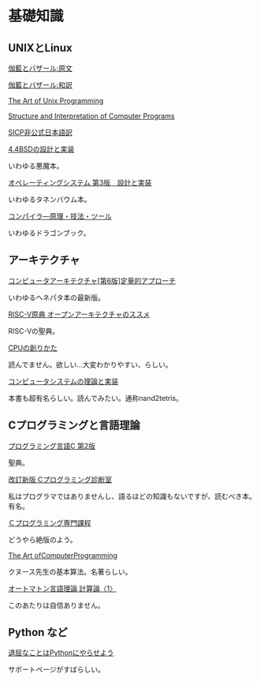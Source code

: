 # 基礎知識

## UNIXとLinux

[伽藍とバザール:原文](http://www.catb.org/~esr/writings/cathedral-bazaar/)

[伽藍とバザール:和訳](https://www.aozora.gr.jp/cards/000029/card227.html)

[The Art of Unix Programming](http://www.catb.org/~esr/writings/taoup/)

[Structure and Interpretation of Computer Programs](https://mitpress.mit.edu/sites/default/files/sicp/index.html)

[SICP非公式日本語訳](https://takeda25.hatenablog.jp/entry/20151030/1446174031)

[4.4BSDの設計と実装](https://www.amazon.co.jp/4-4BSD%E3%81%AE%E8%A8%AD%E8%A8%88%E3%81%A8%E5%AE%9F%E8%A3%85-%E3%83%9E%E3%83%BC%E3%82%B7%E3%83%A3%E3%83%AB%E3%83%BB%E3%82%AB%E3%83%BC%E3%82%AF-%E3%83%9E%E3%82%AD%E3%83%A5%E3%83%BC%E3%82%B8%E3%83%83%E3%82%AF/dp/4756143466/ref=pd_sbs_14_4/355-9370374-2595248?_encoding=UTF8&pd_rd_i=4756143466&pd_rd_r=6c120574-b53d-41ad-ab2a-f74691e5d3ba&pd_rd_w=zKWg4&pd_rd_wg=RWcwL&pf_rd_p=ad2ea29d-ea11-483c-9db2-6b5875bb9b73&pf_rd_r=HYNVMR73PAH2HZ66ZNG0&psc=1&refRID=HYNVMR73PAH2HZ66ZNG0)

いわゆる悪魔本。

[オペレーティングシステム 第3版　設計と実装](https://www.amazon.co.jp/Operating-Systems-Implementation-Prentice-Software/dp/0131429388)

いわゆるタネンバウム本。

[コンパイラ―原理・技法・ツール](https://www.amazon.co.jp/%E3%82%B3%E3%83%B3%E3%83%91%E3%82%A4%E3%83%A9%E2%80%95%E5%8E%9F%E7%90%86%E3%83%BB%E6%8A%80%E6%B3%95%E3%83%BB%E3%83%84%E3%83%BC%E3%83%AB-Information-Computing-V-%E3%82%A8%E3%82%A4%E3%83%9B/dp/478191229X)

いわゆるドラゴンブック。

## アーキテクチャ

[コンピュータアーキテクチャ[第6版]定量的アプローチ](https://www.amazon.co.jp/%E3%82%B3%E3%83%B3%E3%83%94%E3%83%A5%E3%83%BC%E3%82%BF%E3%82%A2%E3%83%BC%E3%82%AD%E3%83%86%E3%82%AF%E3%83%81%E3%83%A3-%E7%AC%AC6%E7%89%88-%E5%AE%9A%E9%87%8F%E7%9A%84%E3%82%A2%E3%83%97%E3%83%AD%E3%83%BC%E3%83%81-%E3%82%B8%E3%83%A7%E3%83%B3-%E3%83%98%E3%83%8D%E3%82%B7%E3%83%BC/dp/4434264001/ref=pd_sbs_14_4/355-9370374-2595248?_encoding=UTF8&pd_rd_i=4434264001&pd_rd_r=56a00626-a927-4711-90b5-d3aef767311e&pd_rd_w=qhEcb&pd_rd_wg=7nljn&pf_rd_p=ad2ea29d-ea11-483c-9db2-6b5875bb9b73&pf_rd_r=CTDYVBBJHF69FC5ZNR0T&psc=1&refRID=CTDYVBBJHF69FC5ZNR0T)

いわゆるヘネパタ本の最新版。

[RISC-V原典 オープンアーキテクチャのススメ](https://www.amazon.co.jp/RISC-V%E5%8E%9F%E5%85%B8-%E3%82%AA%E3%83%BC%E3%83%97%E3%83%B3%E3%82%A2%E3%83%BC%E3%82%AD%E3%83%86%E3%82%AF%E3%83%81%E3%83%A3%E3%81%AE%E3%82%B9%E3%82%B9%E3%83%A1-%E3%83%87%E3%82%A4%E3%83%93%E3%83%83%E3%83%89%E3%83%BB%E3%83%91%E3%82%BF%E3%83%BC%E3%82%BD%E3%83%B3/dp/4822292819/ref=pd_sbs_14_6/355-9370374-2595248?_encoding=UTF8&pd_rd_i=4822292819&pd_rd_r=56a00626-a927-4711-90b5-d3aef767311e&pd_rd_w=qhEcb&pd_rd_wg=7nljn&pf_rd_p=ad2ea29d-ea11-483c-9db2-6b5875bb9b73&pf_rd_r=CTDYVBBJHF69FC5ZNR0T&psc=1&refRID=CTDYVBBJHF69FC5ZNR0T)

RISC-Vの聖典。

[CPUの創りかた](https://www.amazon.co.jp/CPU%E3%81%AE%E5%89%B5%E3%82%8A%E3%81%8B%E3%81%9F-%E6%B8%A1%E6%B3%A2-%E9%83%81/dp/4839909865)

読んでません。欲しい…大変わかりやすい、らしい。

[コンピュータシステムの理論と実装](https://www.amazon.co.jp/%E3%82%B3%E3%83%B3%E3%83%94%E3%83%A5%E3%83%BC%E3%82%BF%E3%82%B7%E3%82%B9%E3%83%86%E3%83%A0%E3%81%AE%E7%90%86%E8%AB%96%E3%81%A8%E5%AE%9F%E8%A3%85-%E2%80%95%E3%83%A2%E3%83%80%E3%83%B3%E3%81%AA%E3%82%B3%E3%83%B3%E3%83%94%E3%83%A5%E3%83%BC%E3%82%BF%E3%81%AE%E4%BD%9C%E3%82%8A%E6%96%B9-Noam-Nisan/dp/4873117127?SubscriptionId=AKIAJZX3UQJYCYHNVSUQ&tag=researchmap2122-22&linkCode=xm2&camp=2025&creative=165953&creativeASIN=4873117127)

本書も超有名らしい。読んでみたい。通称nand2tetris。

## Cプログラミングと言語理論

[プログラミング言語C 第2版](https://www.amazon.co.jp/exec/obidos/ASIN/4320026926/obelisk1-22/)

聖典。

[改訂新版 Cプログラミング診断室](https://www.amazon.co.jp/%E6%94%B9%E8%A8%82%E6%96%B0%E7%89%88-C%E3%83%97%E3%83%AD%E3%82%B0%E3%83%A9%E3%83%9F%E3%83%B3%E3%82%B0%E8%A8%BA%E6%96%AD%E5%AE%A4-%E8%97%A4%E5%8E%9F-%E5%8D%9A%E6%96%87/dp/4774117870)

私はプログラマではありませんし、語るほどの知識もないですが、読むべき本。有名。

[Ｃプログラミング専門課程](https://www.amazon.co.jp/C%E3%83%97%E3%83%AD%E3%82%B0%E3%83%A9%E3%83%9F%E3%83%B3%E3%82%B0%E5%B0%82%E9%96%80%E8%AA%B2%E7%A8%8B-%E8%97%A4%E5%8E%9F-%E5%8D%9A%E6%96%87/dp/4774100900/ref=sr_1_1?__mk_ja_JP=%E3%82%AB%E3%82%BF%E3%82%AB%E3%83%8A&keywords=%EF%BC%A3%E3%83%97%E3%83%AD%E3%82%B0%E3%83%A9%E3%83%9F%E3%83%B3%E3%82%B0%E5%B0%82%E9%96%80%E8%AA%B2%E7%A8%8B&qid=1573738428&s=books&sr=1-1)

どうやら絶版のよう。


[The Art ofComputerProgramming](https://www.amazon.co.jp/%E5%9F%BA%E6%9C%AC%E7%AE%97%E6%B3%95-%E5%9F%BA%E7%A4%8E%E6%A6%82%E5%BF%B5-Art-ofComputerProgramming-1/dp/4781903029)

クヌース先生の基本算法。名著らしい。

[オートマトン言語理論 計算論〈1〉](https://www.amazon.co.jp/%E3%82%AA%E3%83%BC%E3%83%88%E3%83%9E%E3%83%88%E3%83%B3%E8%A8%80%E8%AA%9E%E7%90%86%E8%AB%96-%E8%A8%88%E7%AE%97%E8%AB%96%E3%80%881%E3%80%89-Information-Computing-%E3%83%9B%E3%83%83%E3%83%97%E3%82%AF%E3%83%AD%E3%83%95%E3%83%88/dp/4781910262/ref=pd_sbs_14_1/358-6600800-9914508?_encoding=UTF8&pd_rd_i=4781910262&pd_rd_r=b8125299-a953-4a05-ae39-cac4d0c93435&pd_rd_w=W44gj&pd_rd_wg=6skeJ&pf_rd_p=1585d594-d9d0-474b-8a4e-69eca1566911&pf_rd_r=CFCFQ2PBQF6E3ZPK1JC8&psc=1&refRID=CFCFQ2PBQF6E3ZPK1JC8)

このあたりは自信ありません。

## Python など

[退屈なことはPythonにやらせよう](https://www.amazon.co.jp/%E9%80%80%E5%B1%88%E3%81%AA%E3%81%93%E3%81%A8%E3%81%AFPython%E3%81%AB%E3%82%84%E3%82%89%E3%81%9B%E3%82%88%E3%81%86-%E2%80%95%E3%83%8E%E3%83%B3%E3%83%97%E3%83%AD%E3%82%B0%E3%83%A9%E3%83%9E%E3%83%BC%E3%81%AB%E3%82%82%E3%81%A7%E3%81%8D%E3%82%8B%E8%87%AA%E5%8B%95%E5%8C%96%E5%87%A6%E7%90%86%E3%83%97%E3%83%AD%E3%82%B0%E3%83%A9%E3%83%9F%E3%83%B3%E3%82%B0-Al-Sweigart/dp/487311778X)

サポートページがすばらしい。


